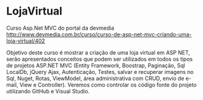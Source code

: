 # LojaVirtual
Curso Asp.Net MVC do portal da devmedia
http://www.devmedia.com.br/curso/curso-de-asp-net-mvc-criando-uma-loja-virtual/402

Objetivo deste curso é mostrar a criação de uma loja virtual em ASP NET, serão apresentados conceitos que podem ser utilizados em todos os tipos de projetos ASP.NET MVC (Entity Framework, Boostrap, Paginação, Sql LocalDb, jQuery Ajax, Autenticação, Testes, salvar e recuperar imagens no Sql, Nuget, Rotas, ViewModel, área administrativa com CRUD, envio de e-mail, View e Controller). Veremos como controlar os código fonte do projeto utilizando GitHub e Visual Studio.
